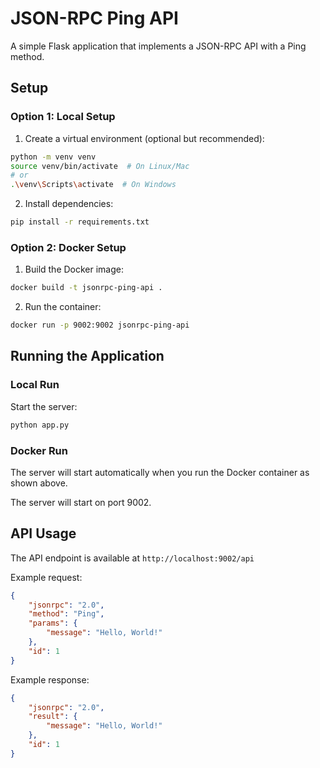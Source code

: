 # JSON-RPC Ping API

A simple Flask application that implements a JSON-RPC API with a Ping method.

## Setup

### Option 1: Local Setup
1. Create a virtual environment (optional but recommended):
```bash
python -m venv venv
source venv/bin/activate  # On Linux/Mac
# or
.\venv\Scripts\activate  # On Windows
```

2. Install dependencies:
```bash
pip install -r requirements.txt
```

### Option 2: Docker Setup
1. Build the Docker image:
```bash
docker build -t jsonrpc-ping-api .
```

2. Run the container:
```bash
docker run -p 9002:9002 jsonrpc-ping-api
```

## Running the Application

### Local Run
Start the server:
```bash
python app.py
```

### Docker Run
The server will start automatically when you run the Docker container as shown above.

The server will start on port 9002.

## API Usage

The API endpoint is available at `http://localhost:9002/api`

Example request:
```json
{
    "jsonrpc": "2.0",
    "method": "Ping",
    "params": {
        "message": "Hello, World!"
    },
    "id": 1
}
```

Example response:
```json
{
    "jsonrpc": "2.0",
    "result": {
        "message": "Hello, World!"
    },
    "id": 1
}
``` 